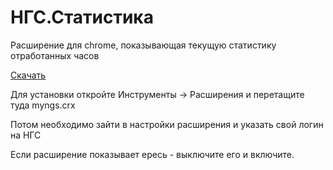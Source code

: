 НГС.Статистика
=======
Расширение для chrome, показывающая текущую статистику отработанных часов

[Скачать](myngs.crx)

Для установки откройте Инструменты -> Расширения и перетащите туда myngs.crx

Потом необходимо зайти в настройки расширения и указать свой логин на НГС

Если расширение показывает ересь - выключите его и включите.
